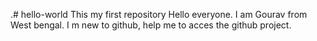 .# hello-world
This my first repository
Hello everyone. I am Gourav from West bengal. I m new to github, help me to acces the github project.
